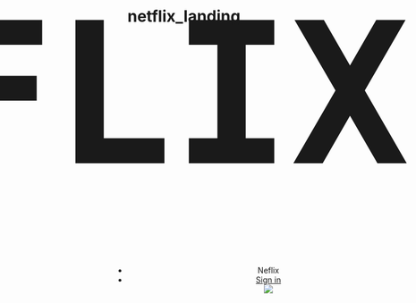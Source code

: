# netflix_landing
<!DOCTYPE HTML>
<html>
<head>
	<title>NETFLIX</title>
	<link rel="stylesheet" type="text/css" href="">
</head>
<style>
	#head{
		font-weight: bold;
		font-size: 352px;
    	line-height: normal;
    	float: right;
    	padding-bottom: -2000px;
    	padding-top: -1000px;
    	font-family: monospace;
    	position: relative;
    	margin-bottom: 0 auto;
    	z-index: -1;
    	bottom: 100px;




	}
	ul{
		padding: 0px;
		display: block;
		margin: 0 auto;
		z-index: -1;
	}
</style>
<body>
<header>
  <div
		<div id="head">NETFLIX</div>
		<ul>
			<li><div>Neflix</div></li>
		<li><a href="#">Sign in</a></li>
	</ul>
	<img src="https://res.cloudinary.com/dlkcvwjdr/image/upload/v1578130310/netflix_image_jauu0p.jpg">
	</div>
</header>
<main>
</main>
<footer></footer>
</body>
</html>
